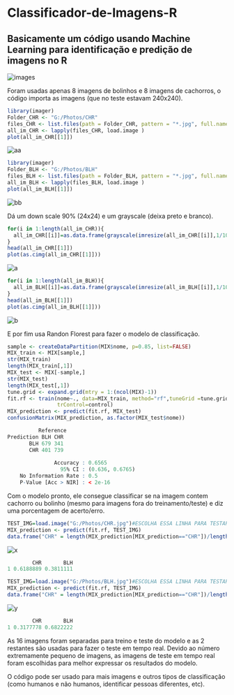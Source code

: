 # Classificador-de-Imagens-R
## Basicamente um código usando Machine Learning para identificação e predição de imagens no R
![images](https://user-images.githubusercontent.com/50224653/71328744-e031b780-24fa-11ea-9400-959b57875e9c.png)

Foram usadas apenas 8 imagens de bolinhos e 8 imagens de cachorros, o código importa as imagens (que no teste estavam 240x240).
```R
library(imager)
Folder_CHR <- "G:/Photos/CHR"
files_CHR <- list.files(path = Folder_CHR, pattern = "*.jpg", full.names=TRUE)
all_im_CHR <- lapply(files_CHR, load.image )
plot(all_im_CHR[[1]])
```
![aa](https://user-images.githubusercontent.com/50224653/71566911-2c03d400-2a9a-11ea-93fa-6d59170fad9b.png)

```R
library(imager)
Folder_BLH <- "G:/Photos/BLH"
files_BLH <- list.files(path = Folder_BLH, pattern = "*.jpg", full.names=TRUE)
all_im_BLH <- lapply(files_BLH, load.image )
plot(all_im_BLH[[1]])
```
![bb](https://user-images.githubusercontent.com/50224653/71566912-2c03d400-2a9a-11ea-8971-c9c953d032f9.png)

Dá um down scale 90% (24x24) e um grayscale (deixa preto e branco).
```R
for(i in 1:length(all_im_CHR)){
  all_im_CHR[[i]]=as.data.frame(grayscale(imresize(all_im_CHR[[i]],1/10)))
}
head(all_im_CHR[[1]])
plot(as.cimg(all_im_CHR[[1]]))
```
![a](https://user-images.githubusercontent.com/50224653/71566908-2c03d400-2a9a-11ea-9494-71e9fb64196a.png)
```R
for(i in 1:length(all_im_BLH)){
  all_im_BLH[[i]]=as.data.frame(grayscale(imresize(all_im_BLH[[i]],1/10)))
}
head(all_im_BLH[[1]])
plot(as.cimg(all_im_BLH[[1]]))
```
![b](https://user-images.githubusercontent.com/50224653/71566910-2c03d400-2a9a-11ea-938e-f986b67d70a9.png)

E por fim usa Randon Florest para fazer o modelo de classificação. 
```R
sample <- createDataPartition(MIX$nome, p=0.85, list=FALSE)
MIX_train <- MIX[sample,]
str(MIX_train)
length(MIX_train[,1])
MIX_test <- MIX[-sample,]
str(MIX_test)
length(MIX_test[,1])
tune.grid <- expand.grid(mtry = 1:(ncol(MIX)-1))
fit.rf <- train(nome~., data=MIX_train, method="rf",tuneGrid =tune.grid,
                trControl=control)
MIX_prediction <- predict(fit.rf, MIX_test)
confusionMatrix(MIX_prediction, as.factor(MIX_test$nome))
```
```R
          Reference
Prediction BLH CHR
       BLH 679 341
       CHR 401 739
                                         
               Accuracy : 0.6565         
                 95% CI : (0.636, 0.6765)
    No Information Rate : 0.5            
    P-Value [Acc > NIR] : < 2e-16  
```
Com o modelo pronto, ele consegue classificar se na imagem contem cachorro ou bolinho (mesmo para imagens fora do treinamento/teste) e diz uma porcentagem de acerto/erro.
```R
TEST_IMG=load.image("G:/Photos/CHR.jpg")#ESCOLHA ESSA LINHA PARA TESTAR CACHORRO
MIX_prediction <- predict(fit.rf, TEST_IMG)
data.frame("CHR" = length(MIX_prediction[MIX_prediction=="CHR"])/length(MIX_prediction),"BLH" = length(MIX_prediction[MIX_prediction=="BLH"])/length(MIX_prediction))
```
![x](https://user-images.githubusercontent.com/50224653/71567079-45595000-2a9b-11ea-9b0a-7a678f4d1e40.png)
```R
        CHR       BLH
1 0.6188889 0.3811111
```


```R
TEST_IMG=load.image("G:/Photos/BLH.jpg")#ESCOLHA ESSA LINHA PARA TESTAR BOLINHO
MIX_prediction <- predict(fit.rf, TEST_IMG)
data.frame("CHR" = length(MIX_prediction[MIX_prediction=="CHR"])/length(MIX_prediction),"BLH" = length(MIX_prediction[MIX_prediction=="BLH"])/length(MIX_prediction))
```
![y](https://user-images.githubusercontent.com/50224653/71567080-45595000-2a9b-11ea-8d29-83927a75ffaf.png)
```R
        CHR       BLH
1 0.3177778 0.6822222
```

As 16 imagens foram separadas para treino e teste do modelo e as 2 restantes são usadas para fazer o teste em tempo real.
Devido ao número extremamente pequeno de imagens, as imagens de teste em tempo real foram escolhidas para melhor expressar os resultados do modelo.

O código pode ser usado para mais imagens e outros tipos de classificação (como humanos e não humanos, identificar pessoas diferentes, etc).
